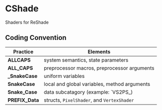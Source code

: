 
# CShade

Shaders for ReShade

## Coding Convention

Practice | Elements
-------- | --------
**ALLCAPS** | system semantics, state parameters
**ALL_CAPS** | preprocessor macros, preprocessor arguments
**_SnakeCase** | uniform variables
**SnakeCase** | local and global variables, method arguments
**Snake_Case** | data subcatagory (example: `VS2PS_)
**PREFIX_Data** | structs, `PixelShader`, and `VertexShader`
